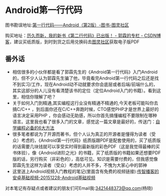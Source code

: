 # Android第一行代码
图书勘误地址:[第一行代码——Android（第2版）-图书-图灵社区]( http://www.ituring.com.cn/book/1841)

购买地址：[历久而新，我的新书《第二行代码》已出版！ - 郭霖的专栏 - CSDN博客]( http://blog.csdn.net/guolin_blog/article/details/52032038)，建议买纸质版，到时到货之后用兑换码去[图灵社区](http://www.ituring.com.cn/book/1841)获取电子版PDF


## 番外话
* 相信很多的小伙伴都是看了郭霖先生的《Android第一行代码》入门Android的，但不少人认为郭霖先生骗了他，毕竟看完Android第一行代码之后还是找不到实习/工作，现在Android动不动就要求你会底层或者后端/前端什么的，其实这部分的人儿没有看清楚该书的定位（定位Android入门的书籍）。看到这里，相信你理解了吧？
* 关于如何入门到精通,其实编程这行业没有精通不精通的,今天老板可能叫你去搞C/C++ ，到后面你还在C/C++奔跑时候，CTO感觉PHP才是世界上最好的语言决定采用PHP ，你会感动无助感，所以你首先搞懂编程不要限制在哪种语言。这里我也看了很多入门的文章，感觉这一篇文章是最好的，传送门：[自学编程必备的6大方法](./自学编程必备的6大方法Note.md)
* 很多笔者都说为了开源而著书，但个人认为真正的开源者是懂得为读者（受众）考虑的，《Android第一行代码》纸质版跟PDF是配套使用的，买了纸质版的话需要几块钱就可以享受实时得到最新版的彩色PDF（这是我觉得最棒的买书体验），像《Android进阶之光》的书籍，买了纸质版的书籍如果还想要PDF版的话，另行购买（非彩色的），高低可见。知识是需要付费的，但我感觉像郭霖先生这样为读者（受众）考虑的人并不多，不愧为大家心中的郭神
* 这里送上Android视频入门教程的笔记(里面含有免费的视频链接):[传智播客的安卓基础视频-20151228-Android基础视频](../传智播客的安卓基础视频-20151228-Android基础视频)


对本笔记有存疑点或者建议的朋友们可Email我:3421448373@qq.com(杨晓)
